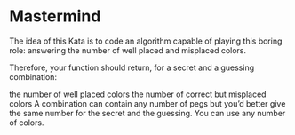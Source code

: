 # Mastermind

The idea of this Kata is to code an algorithm capable of playing this boring role: answering the number of well placed and misplaced colors.

Therefore, your function should return, for a secret and a guessing combination:

the number of well placed colors
the number of correct but misplaced colors
A combination can contain any number of pegs but you’d better give the same number for the secret and the guessing. You can use any number of colors.